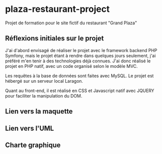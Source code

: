 # plaza-restaurant-project
Projet de formation pour le site fictif du restaurant "Grand Plaza"

## Réflexions initiales sur le projet
J'ai d'abord envisagé de réaliser le projet avec le framework backend PHP Symfony, mais le projet étant à rendre dans quelques jours seulement, j'ai préféré m'en tenir à des technologies déjà connues. J'ai donc réalisé le projet en PHP natif, avec un code organisé selon le modèle MVC. 

Les requêtes à la base de données sont faites avec MySQL. Le projet est hébergé sur un serveur local Laragon.

Quant au front-end, il est réalisé en CSS et Javascript natif avec JQUERY pour faciliter la manipulation du DOM.

## Lien vers la maquette

## Lien vers l'UML

## Charte graphique